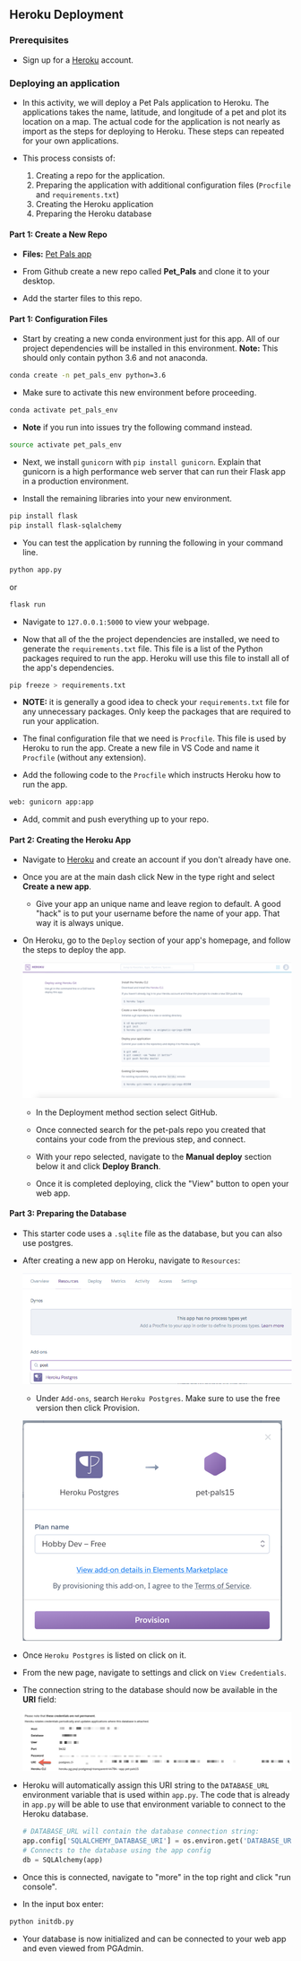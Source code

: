 ## Heroku Deployment

### Prerequisites

* Sign up for a [Heroku](https://www.heroku.com) account.

### Deploying an application

* In this activity, we will deploy a Pet Pals application to Heroku. The applications takes the name, latitude, and longitude of a pet and plot its location on a map. The actual code for the application is not nearly as import as the steps for deploying to Heroku. These steps can repeated for your own applications.

* This process consists of:

  1. Creating a repo for the application.
  2. Preparing the application with additional configuration files (`Procfile` and `requirements.txt`)
  3. Creating the Heroku application
  4. Preparing the Heroku database

#### Part 1: Create a New Repo

* **Files:** [Pet Pals app](./Starter)

* From Github create a new repo called **Pet_Pals** and clone it to your desktop.

* Add the starter files to this repo.

#### Part 1: Configuration Files

* Start by creating a new conda environment just for this app. All of our project dependencies will be installed in this environment. **Note:** This should only contain python 3.6 and not anaconda.

```sh
conda create -n pet_pals_env python=3.6
```

* Make sure to activate this new environment before proceeding.

```sh
conda activate pet_pals_env
```

* **Note** if you run into issues try the following command instead.

```sh
source activate pet_pals_env
```

* Next, we install `gunicorn` with `pip install gunicorn`. Explain that gunicorn is a high performance web server that can run their Flask app in a production environment.

* Install the remaining libraries into your new environment.

```sh
pip install flask
pip install flask-sqlalchemy
```

* You can test the application by running the following in your command line.

```python
python app.py
```
or
```sh
flask run
```

* Navigate to `127.0.0.1:5000` to view your webpage.

* Now that all of the the project dependencies are installed, we need to generate the `requirements.txt` file. This file is a list of the Python packages required to run the app. Heroku will use this file to install all of the app's dependencies.

```sh
pip freeze > requirements.txt
```

* **NOTE:** it is generally a good idea to check your `requirements.txt` file for any unnecessary packages. Only keep the packages that are required to run your application.

* The final configuration file that we need is `Procfile`. This file is used by Heroku to run the app. Create a new file in VS Code and name it `Procfile` (without any extension).

* Add the following code to the `Procfile` which instructs Heroku how to run the app.

```sh
web: gunicorn app:app
```

* Add, commit and push everything up to your repo.

#### Part 2: Creating the Heroku App

* Navigate to [Heroku](https://www.heroku.com) and create an account if you don't already have one.

* Once you are at the main dash click New in the type right and select **Create a new app**.

  * Give your app an unique name and leave region to default. A good "hack" is to put your username before the name of your app. That way it is always unique.

* On Heroku, go to the `Deploy` section of your app's homepage, and follow the steps to deploy the app.

  ![Images/deploy05.png](Images/deploy05.png)

  * In the Deployment method section select GitHub.

  * Once connected search for the pet-pals repo you created that contains your code from the previous step, and connect.

  * With your repo selected, navigate to the **Manual deploy** section below it and click **Deploy Branch**.

  * Once it is completed deploying, click the "View" button to open your web app.

#### Part 3: Preparing the Database

* This starter code uses a `.sqlite` file as the database, but you can also use postgres.

* After creating a new app on Heroku, navigate to `Resources`:

  ![Images/deploy01.png](Images/deploy01.png)

  * Under `Add-ons`, search `Heroku Postgres`. Make sure to use the free version then click Provision.

  ![provision database](Images/provision_database.png)

* Once `Heroku Postgres` is listed on click on it.

* From the new page, navigate to settings and click on `View Credentials`.

* The connection string to the database should now be available in the **URI** field:

  ![Images/database_connection.png](Images/database_connection.png)

* Heroku will automatically assign this URI string to the `DATABASE_URL` environment variable that is used within `app.py`. The code that is already in `app.py` will be able to use that environment variable to connect to the Heroku database.

  ```python
  # DATABASE_URL will contain the database connection string:
  app.config['SQLALCHEMY_DATABASE_URI'] = os.environ.get('DATABASE_URL', '')
  # Connects to the database using the app config
  db = SQLAlchemy(app)
  ```

* Once this is connected, navigate to "more" in the top right and click "run console".

* In the input box enter:

```sh
python initdb.py
```

* Your database is now initialized and can be connected to your web app and even viewed from PGAdmin.
